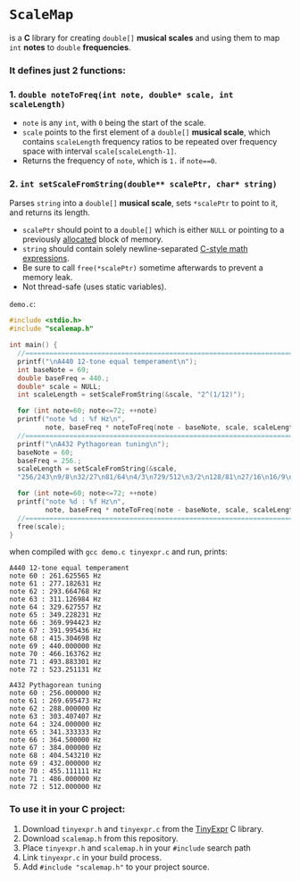 # `ScaleMap`
is a **C** library
for creating `double[]` **musical scales** and using them to map `int` **notes** to `double` **frequencies**.

### It defines just 2 functions:

### 1. `double noteToFreq(int note, double* scale, int scaleLength)`

- `note` is any `int`, with `0` being the start of the scale.
- `scale` points to the first element of a `double[]` **musical scale**, which contains `scaleLength` frequency ratios to be repeated over frequency space with interval `scale[scaleLength-1]`.
- Returns the frequency of `note`, which is `1.` if `note==0`.

### 2. `int setScaleFromString(double** scalePtr, char* string)`
Parses `string` into a `double[]` **musical scale**, sets `*scalePtr` to point to it, and returns its length.
- `scalePtr` should point to a `double[]` which is either `NULL` or pointing to a previously [allocated](https://en.cppreference.com/w/c/memory) block of memory.
- `string` should contain solely newline-separated [C-style math expressions](https://codeplea.com/tinyexpr).
- Be sure to call `free(*scalePtr)` sometime afterwards to prevent a memory leak.
- Not thread-safe (uses static variables).

`demo.c`:
```c
#include <stdio.h>
#include "scalemap.h"

int main() {
  //===========================================================================
  printf("\nA440 12-tone equal temperament\n");
  int baseNote = 69;
  double baseFreq = 440.;
  double* scale = NULL;
  int scaleLength = setScaleFromString(&scale, "2^(1/12)");

  for (int note=60; note<=72; ++note)
  printf("note %d : %f Hz\n",
         note, baseFreq * noteToFreq(note - baseNote, scale, scaleLength));
  //===========================================================================    
  printf("\nA432 Pythagorean tuning\n");
  baseNote = 60;
  baseFreq = 256.;
  scaleLength = setScaleFromString(&scale,
  "256/243\n9/8\n32/27\n81/64\n4/3\n729/512\n3/2\n128/81\n27/16\n16/9\n243/128\n2");

  for (int note=60; note<=72; ++note)
  printf("note %d : %f Hz\n",
         note, baseFreq * noteToFreq(note - baseNote, scale, scaleLength));
  //===========================================================================  
  free(scale);
}
```
when compiled with `gcc demo.c tinyexpr.c` and run, prints:
```console
A440 12-tone equal temperament
note 60 : 261.625565 Hz
note 61 : 277.182631 Hz
note 62 : 293.664768 Hz
note 63 : 311.126984 Hz
note 64 : 329.627557 Hz
note 65 : 349.228231 Hz
note 66 : 369.994423 Hz
note 67 : 391.995436 Hz
note 68 : 415.304698 Hz
note 69 : 440.000000 Hz
note 70 : 466.163762 Hz
note 71 : 493.883301 Hz
note 72 : 523.251131 Hz

A432 Pythagorean tuning
note 60 : 256.000000 Hz
note 61 : 269.695473 Hz
note 62 : 288.000000 Hz
note 63 : 303.407407 Hz
note 64 : 324.000000 Hz
note 65 : 341.333333 Hz
note 66 : 364.500000 Hz
note 67 : 384.000000 Hz
note 68 : 404.543210 Hz
note 69 : 432.000000 Hz
note 70 : 455.111111 Hz
note 71 : 486.000000 Hz
note 72 : 512.000000 Hz
```

### To use it in your C project:

1. Download `tinyexpr.h` and `tinyexpr.c` from the [TinyExpr](https://codeplea.com/tinyexpr) C library.
2. Download `scalemap.h` from this repository.
3. Place `tinyexpr.h` and `scalemap.h` in your `#include` search path
4. Link `tinyexpr.c` in your build process.
5. Add `#include "scalemap.h"` to your project source.
